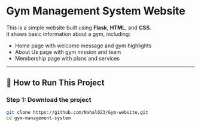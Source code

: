# Gym Management System Website

This is a simple website built using **Flask**, **HTML**, and **CSS**.  
It shows basic information about a gym, including:

- Home page with welcome message and gym highlights
- About Us page with gym mission and team
- Membership page with plans and services

---

## 🚀 How to Run This Project

### Step 1: Download the project

```bash
git clone https://github.com/Nahal023/Gym-website.git
cd gym-management-system
